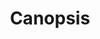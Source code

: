 ---
draft: false
title: Canopsis
content:
  id: canopsis
  name: Canopsis
  website: https://www.capensis.fr/canopsis/
  short_description: The first open-source hypervision solution
---